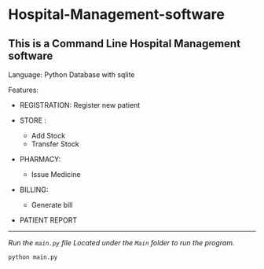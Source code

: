 # Hospital-Management-software

## This is a Command Line Hospital Management software

Language: Python
Database with sqlite 

Features:

- REGISTRATION: Register new patient
- STORE :
  - Add Stock
  - Transfer Stock
- PHARMACY:

  - Issue Medicine

- BILLING:

  - Generate bill

- PATIENT REPORT



<hr>

<em>Run the `main.py` file Located under the `Main` folder to run the program.</em>

`python main.py`
